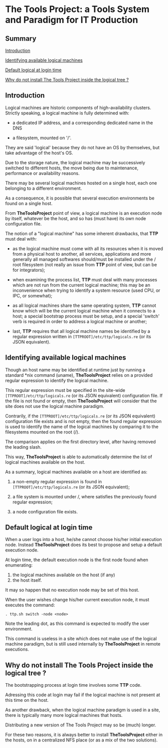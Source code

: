 # The Tools Project: a Tools System and Paradigm for IT Production

## Summary

[Introduction](#introduction)

[Identifying available logical machines](#identifying-available-logical-machines)

[Default logical at login time](#default-logical-at-login-time)

[Why do not install The Tools Project inside the logical tree ?](#why-do-not-install-the-tools-project-inside-the-logical-tree-)

## Introduction

Logical machines are historic components of high-availability clusters. Strictly speaking, a logical machine is fully determined with:

- a dedicated IP address, and a corresponding dedicated name in the DNS

- a filesystem, mounted on '/<name>'.

They are said 'logical' because they do not have an OS by themselves, but take advantage of the host's OS.

Due to the storage nature, the logical machine may be successively switched to different hosts, the move being due to maintenance, performance or availability reasons. 

There may be several logical machines hosted on a single host, each one belonging to a different environment.

As a consequence, it is possible that several execution environments be found on a single host.

From __TheToolsProject__ point of view, a logical machine is an execution node by itself, whatever be the host, and so has (must have) its own node configuration file.

The notion of a "logical machine" has some inherent drawbacks, that __TTP__ must deal with:

- as the logical machine must come with all its resources when it is moved from a physical host to another, all services, applications and more generally all managed softwares should/must be installed under the /<name> root filesystem (not really an issue from __TTP__ point of view, but can be for integrators);

- when examining the process list, __TTP__ must deal with many processes which are not run from the current logical machine; this may be an inconvenience when trying to identify a system resource (used CPU, or IPC, or somewhat);

- as all logical machines share the same operating system, __TTP__ cannot know which will be the current logical machine when it connects to a host; a special bootstrap process must be setup, and a special 'switch' verb is required in order to address a logical machine or another;

- last, __TTP__ requires that all logical machine names be identified by a regular expression written in `[TTPROOT]/etc/ttp/logicals.re` (or its JSON equivalent).

## Identifying available logical machines

Though an host name may be identified at runtime just by running a standard *nix command (uname), __TheToolsProject__ relies on a provided regular expression to identify the logical machine.

This regular expression must be specified in the site-wide `[TTPROOT]/etc/ttp/logicals.re` (or its JSON equivalent) configuration file. If the file is not found or empty, then __TheToolsProject__ will consider that the site does not use the logical machine paradigm.

Contrarily, if the `[TTPROOT]/etc/ttp/logicals.re` (or its JSON equivalent) configuration file exists and is not empty, then the found regular expression is used to identify the name of the logical machines by comparing it to the filesystems mounted on the root (/).

The comparison applies on the first directory level, after having removed the leading slash.

This way, __TheToolsProject__ is able to automatically determine the list of logical machines available on the host.

As a summary, logical machines available on a host are identified as:
 
1. a non-empty regular expression is found in `[TTPROOT]/etc/ttp/logicals.re` (or its JSON equivalent);

2. a file system is mounted under /<name>, where <name> satisfies the previously found regular expression;

3. a node configuration file exists.

## Default logical at login time

When a user logs into a host, he/she cannot choose his/her initial execution node. Instead __TheToolsProject__ does its best to propose and setup a default execution node.

At login time, the default execution node is the first node found when enumerating:

1. the logical machines available on the host (if any)
2. the host itself.

It may so happen that no execution node may be set of this host.

When the user wishes change his/her current execution node, it must executes the command:

   `. ttp.sh switch -node <node>`

Note the leading dot, as this command is expected to modify the user environment.

This command is useless in a site which does not make use of the logical machine paradigm, but is still used internally by __TheToolsProject__ in remote executions.

## Why do not install The Tools Project inside the logical tree ?

The bootstrapping process at login time involves some __TTP__ code.

Adressing this code at login may fail if the logical machine is not present at this time on the host.

As another drawback, when the logical machine paradigm is used in a site, there is typically many more logical machines that hosts.

Distributing a new version of The Tools Project may so be (much) longer.

For these two reasons, it is always better to install __TheToolsProject__ either in the hosts, on in a centralized NFS place (or as a mix of the two solutions).
